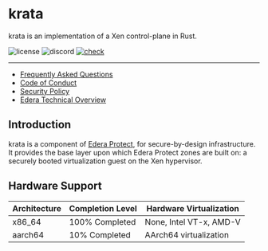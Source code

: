 # krata

krata is an implementation of a Xen control-plane in Rust.

![license](https://img.shields.io/github/license/edera-dev/krata)
![discord](https://img.shields.io/discord/1207447453083766814?label=discord)
[![check](https://github.com/edera-dev/krata/actions/workflows/check.yml/badge.svg)](https://github.com/edera-dev/krata/actions/workflows/check.yml)

---

- [Frequently Asked Questions](FAQ.md)
- [Code of Conduct](CODE_OF_CONDUCT.md)
- [Security Policy](SECURITY.md)
- [Edera Technical Overview](technical-overview.md)

## Introduction

krata is a component of [Edera Protect](https://edera.dev/protect-kubernetes), for secure-by-design infrastructure.
It provides the base layer upon which Edera Protect zones are built on: a securely booted virtualization guest on the Xen hypervisor.

## Hardware Support

| Architecture | Completion Level | Hardware Virtualization |
|--------------|------------------|-------------------------|
| x86_64       | 100% Completed   | None, Intel VT-x, AMD-V |
| aarch64      | 10% Completed    | AArch64 virtualization  |


